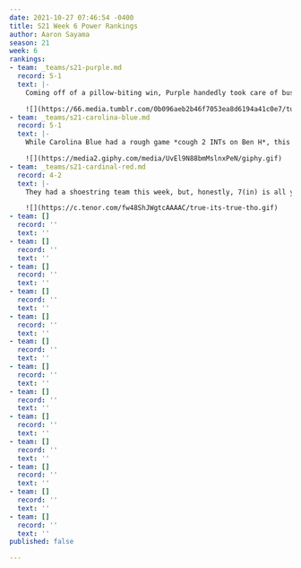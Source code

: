 ```yaml
---
date: 2021-10-27 07:46:54 -0400
title: S21 Week 6 Power Rankings
author: Aaron Sayama
season: 21
week: 6
rankings:
- team: _teams/s21-purple.md
  record: 5-1
  text: |-
    Coming off of a pillow-biting win, Purple handedly took care of business this week, moving them into this week’s #1 spot. Here’s the team’s response to congrats at Dirty Goose:

    ![](https://66.media.tumblr.com/0b096aeb2b46f7053ea8d6194a41c0e7/tumblr_o43lj1k1jZ1ql5yr7o1_500.gif)
- team: _teams/s21-carolina-blue.md
  record: 5-1
  text: |-
    While Carolina Blue had a rough game *cough 2 INTs on Ben H*, this team has consistently proven themselves. 5 Ws is still a tremendous record, but the cracks in the offense are wide open now. With Cammas not making it for playoffs, will this team be able to adjust?

    ![](https://media2.giphy.com/media/UvEl9N88bmMslnxPeN/giphy.gif)
- team: _teams/s21-cardinal-red.md
  record: 4-2
  text: |-
    They had a shoestring team this week, but, honestly, 7(in) is all you need.

    ![](https://c.tenor.com/fw48ShJWgtcAAAAC/true-its-true-tho.gif)
- team: []
  record: ''
  text: ''
- team: []
  record: ''
  text: ''
- team: []
  record: ''
  text: ''
- team: []
  record: ''
  text: ''
- team: []
  record: ''
  text: ''
- team: []
  record: ''
  text: ''
- team: []
  record: ''
  text: ''
- team: []
  record: ''
  text: ''
- team: []
  record: ''
  text: ''
- team: []
  record: ''
  text: ''
- team: []
  record: ''
  text: ''
- team: []
  record: ''
  text: ''
- team: []
  record: ''
  text: ''
published: false

---
```

